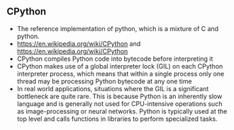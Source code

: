 ## CPython
* The reference implementation of python, which is a mixture of C and python. 
* https://en.wikipedia.org/wiki/CPython and https://en.wikipedia.org/wiki/CPython
* CPython compiles Python code into bytecode before interpreting it
* CPython makes use of a global interpreter lock (GIL) on each CPython interpreter process, which means that within a single process only one thread may be processing Python bytecode at any one time
* In real world applications, situations where the GIL is a significant bottleneck are quite rare. This is because Python is an inherently slow language and is generally not used for CPU-intensive operations such as image-processing or neural networks. Python is typically used at the top level and calls functions in libraries to perform specialized tasks.